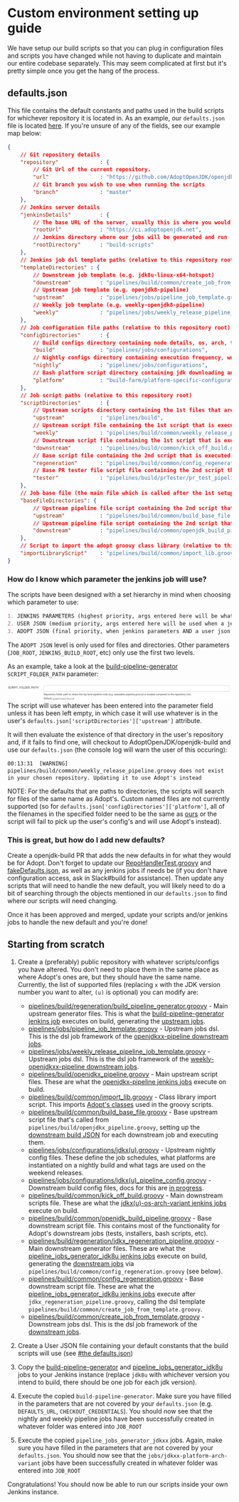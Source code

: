 # Custom environment setting up guide

We have setup our build scripts so that you can plug in configuration files and scripts you have changed while not having to duplicate and maintain our entire codebase separately. This may seem complicated at first but it's pretty simple once you get the hang of the process.

## defaults.json

This file contains the default constants and paths used in the build scripts for whichever repository it is located in. As an example, our `defaults.json` file is located [here](https://github.com/AdoptOpenJDK/openjdk-build/blob/master/pipelines/defaults.json). If you're unsure of any of the fields, see our example map below:

```json
{
    // Git repository details
    "repository"             : {
        // Git Url of the current repository.
        "url"                : "https://github.com/AdoptOpenJDK/openjdk-build.git",
        // Git branch you wish to use when running the scripts
        "branch"             : "master"
    },
    // Jenkins server details
    "jenkinsDetails"         : {
        // The base URL of the server, usually this is where you would end up if you opened your server from a webpage
        "rootUrl"            : "https://ci.adoptopenjdk.net",
        // Jenkins directory where our jobs will be generated and run
        "rootDirectory"      : "build-scripts"
    },
    // Jenkins job dsl template paths (relative to this repository root)
    "templateDirectories" : {
        // Downstream job template (e.g. jdk8u-linux-x64-hotspot)
        "downstream"         : "pipelines/build/common/create_job_from_template.groovy",
        // Upstream job template (e.g. openjdk8-pipeline)
        "upstream"           : "pipelines/jobs/pipeline_job_template.groovy",
        // Weekly job template (e.g. weekly-openjdk8-pipeline)
        "weekly"             : "pipelines/jobs/weekly_release_pipeline_job_template.groovy"
    },
    // Job configuration file paths (relative to this repository root)
    "configDirectories"      : {
        // Build configs directory containing node details, os, arch, testlists, etc
        "build"              : "pipelines/jobs/configurations",
        // Nightly configs directory containing execution frequency, weekly tags, platforms to build.
        "nightly"            : "pipelines/jobs/configurations",
        // Bash platform script directory containing jdk downloading and toolchain setups.
        "platform"           : "build-farm/platform-specific-configurations"
    },
    // Job script paths (relative to this repository root)
    "scriptDirectories"      : {
        // Upstream scripts directory containing the 1st files that are executed by the openjdkx-pipeline jobs.
        "upstream"           : "pipelines/build",
        // Upstream script file containing the 1st script that is executed by the weekly-openjdk8-pipeline jobs.
        "weekly"             : "pipelines/build/common/weekly_release_pipeline.groovy",
        // Downstream script file containing the 1st script that is executed by the jdkx-platform-arch-variant jobs.
        "downstream"         : "pipelines/build/common/kick_off_build.groovy",
        // Base script file containing the 2nd script that is executed by the pipeline_jobs_generator_jdkxx jobs
        "regeneration"       : "pipelines/build/common/config_regeneration.groovy",
        // Base PR tester file script file containing the 2nd script that is executed by the pipeline_jobs_generator_jdkxx jobs
        "tester"             : "pipelines/build/prTester/pr_test_pipeline.groovy"
    },
    // Job base file (the main file which is called after the 1st setup script file) paths (relative to this repository root)
    "baseFileDirectories": {
        // Upstream pipeline file script containing the 2nd script that is executed by the openjdkx-pipeline jobs
        "upstream"           : "pipelines/build/common/build_base_file.groovy",
        // Upstream pipeline file script containing the 2nd script that is executed by the jdkx-platform-arch-variant jobs
        "downstream"         : "pipelines/build/common/openjdk_build_pipeline.groovy"
    },
    // Script to import the adopt groovy class library (relative to this repository root)
    "importLibraryScript"    : "pipelines/build/common/import_lib.groovy"
}
```

### How do I know which parameter the jenkins job will use?

The scripts have been designed with a set hierarchy in mind when choosing which parameter to use:

```md
1. JENKINS PARAMETERS (highest priority, args entered here will be what the build scripts use over everything else)
2. USER JSON (medium priority, args entered here will be used when a jenkins parameter isn't entered)
3. ADOPT JSON (final priority, when jenkins parameters AND a user json arg can't be validated, the script will checkout to this repository and use our defaults json (linked above))
```

The `ADOPT JSON` level is only used for files and directories. Other parameters (`JOB_ROOT`, `JENKINS_BUILD_ROOT`, etc) only use the first two levels.

As an example, take a look at the [build-pipeline-generator](https://ci.adoptopenjdk.net/job/build-scripts/job/utils/job/build-pipeline-generator/) `SCRIPT_FOLDER_PATH` parameter:

![Image of the SCRIPT_FOLDER_PATH parameter in jenkins](images/scriptFolderParam.png)
The script will use whatever has been entered into the parameter field unless it has been left empty, in which case it will use whatever is in the user's `defaults.json['scriptDirectories']['upstream']` attribute.

It will then evaluate the existence of that directory in the user's repository and, if it fails to find one, will checkout to AdoptOpenJDK/openjdk-build and use our `defaults.json` (the console log will warn the user of this occuring):

```
00:13:31  [WARNING] pipelines/build/common/weekly_release_pipeline.groovy does not exist in your chosen repository. Updating it to use Adopt's instead
```

NOTE: For the defaults that are paths to directories, the scripts will search for files of the same name as Adopt's. Custom named files are not currently supported (so for `defaults.json['configDirectories']['platform']`, all of the filenames in the specified folder need to be the same as [ours](https://github.com/AdoptOpenJDK/openjdk-build/tree/master/build-farm/platform-specific-configurations) or the script will fail to pick up the user's config's and will use Adopt's instead).

### This is great, but how do I add new defaults?

Create a openjdk-build PR that adds the new defaults in for what they would be for Adopt. Don't forget to update our [RepoHandlerTest.groovy](https://github.com/AdoptOpenJDK/openjdk-build/blob/master/pipelines/src/test/groovy/RepoHandlerTest.groovy) and [fakeDefaults.json](https://github.com/AdoptOpenJDK/openjdk-build/blob/master/pipelines/src/test/groovy/fakeDefaults.json), as well as any jenkins jobs if needs be (if you don't have configuration access, ask in Slack#build for assistance). Then update any scripts that will need to handle the new default, you will likely need to do a bit of searching through the objects mentioned in our `defaults.json` to find where our scripts will need changing.

Once it has been approved and merged, update your scripts and/or jenkins jobs to handle the new default and you're done!

## Starting from scratch

1. Create a (preferably) public repository with whatever scripts/configs you have altered. You don't need to place them in the same place as where Adopt's ones are, but they should have the same name. Currently, the list of supported files (replacing `x` with the JDK version number you want to alter, `(u)` is optional) you can modify are:

    - [pipelines/build/regeneration/build_pipeline_generator.groovy](https://github.com/AdoptOpenJDK/openjdk-build/blob/master/pipelines/build/regeneration/build_pipeline_generator.groovy) - Main upstream generator files. This is what the [build-pipeline-generator jenkins job](https://ci.adoptopenjdk.net/job/build-scripts/job/utils/job/build-pipeline-generator/) executes on build, generating the [upstream jobs](https://ci.adoptopenjdk.net/job/build-scripts/).
    - [pipelines/jobs/pipeline_job_template.groovy](https://github.com/AdoptOpenJDK/openjdk-build/blob/master/pipelines/jobs/pipeline_job_template.groovy) - Upstream jobs dsl. This is the dsl job framework of the [openjdkxx-pipeline downstream jobs](https://ci.adoptopenjdk.net/job/build-scripts).
    - [pipelines/jobs/weekly_release_pipeline_job_template.groovy](https://github.com/AdoptOpenJDK/openjdk-build/blob/master/pipelines/jobs/weekly_release_pipeline_job_template.groovy) - Upstream jobs dsl. This is the dsl job framework of the [weekly-openjdkxx-pipeline downstream jobs](https://ci.adoptopenjdk.net/job/build-scripts).
    - [pipelines/build/openjdkx_pipeline.groovy](https://github.com/AdoptOpenJDK/openjdk-build/blob/master/pipelines/build/openjdk8_pipeline.groovy) - Main upstream script files. These are what the [openjdkx-pipeline jenkins jobs](https://ci.adoptopenjdk.net/job/build-scripts/job/openjdk8-pipeline/) execute on build.
    - [pipelines/build/common/import_lib.groovy](https://github.com/AdoptOpenJDK/openjdk-build/blob/master/pipelines/build/common/import_lib.groovy) - Class library import script. This imports [Adopt's classes](https://github.com/AdoptOpenJDK/openjdk-build/tree/master/pipelines/library/src) used in the groovy scripts.
    - [pipelines/build/common/build_base_file.groovy](https://github.com/AdoptOpenJDK/openjdk-build/blob/master/pipelines/build/common/build_base_file.groovy) - Base upstream script file that's called from `pipelines/build/openjdkx_pipeline.groovy`, setting up the [downstream build JSON](https://github.com/AdoptOpenJDK/openjdk-build/blob/master/pipelines/library/src/common/IndividualBuildConfig.groovy) for each downstream job and executing them.
    - [pipelines/jobs/configurations/jdkx(u).groovy](https://github.com/AdoptOpenJDK/openjdk-build/blob/master/pipelines/jobs/configurations/jdk8u.groovy) - Upstream nightly config files. These define the job schedules, what platforms are instantiated on a nightly build and what tags are used on the weekend releases.
    - [pipelines/jobs/configurations/jdkx(u)_pipeline_config.groovy](https://github.com/AdoptOpenJDK/openjdk-build/blob/master/pipelines/jobs/configurations/jdk8u_pipeline_config.groovy) - Downstream build config files, docs for this are [in progress](https://github.com/AdoptOpenJDK/openjdk-build/issues/2129).
    - [pipelines/build/common/kick_off_build.groovy](https://github.com/AdoptOpenJDK/openjdk-build/blob/master/pipelines/build/common/kick_off_build.groovy) - Main downstream scripts file. These are what the [jdkx(u)-os-arch-variant jenkins jobs](https://ci.adoptopenjdk.net/job/build-scripts/job/jobs/job/jdk8u/) execute on build.
    - [pipelines/build/common/openjdk_build_pipeline.groovy](https://github.com/AdoptOpenJDK/openjdk-build/blob/master/pipelines/build/common/openjdk_build_pipeline.groovy) - Base downstream script file. This contains most of the functionality for Adopt's downstream jobs (tests, installers, bash scripts, etc).
    - [pipelines/build/regeneration/jdkx_regeneration_pipeline.groovy](https://github.com/AdoptOpenJDK/openjdk-build/blob/master/pipelines/build/regeneration/jdk8_regeneration_pipeline.groovy) - Main downstream generator files. These are what the [pipeline_jobs_generator_jdk8u jenkins jobs](https://ci.adoptopenjdk.net/job/build-scripts/job/utils/job/pipeline_jobs_generator_jdk8u/) execute on build, generating the [downstream jobs](https://ci.adoptopenjdk.net/job/build-scripts/job/jobs/) via `pipelines/build/common/config_regeneration.groovy` (see below).
    - [pipelines/build/common/config_regeneration.groovy](https://github.com/AdoptOpenJDK/openjdk-build/blob/master/pipelines/build/common/config_regeneration.groovy) - Base downstream script file. These are what the [pipeline_jobs_generator_jdk8u jenkins jobs](https://ci.adoptopenjdk.net/job/build-scripts/job/utils/job/pipeline_jobs_generator_jdk8u/) execute after `jdkx_regeneration_pipeline.groovy`, calling the dsl template `pipelines/build/common/create_job_from_template.groovy`.
    - [pipelines/build/common/create_job_from_template.groovy](https://github.com/AdoptOpenJDK/openjdk-build/blob/master/pipelines/build/common/create_job_from_template.groovy) - Downstream jobs dsl. This is the dsl job framework of the [downstream jobs]((https://ci.adoptopenjdk.net/job/build-scripts/job/jobs/)).
2. Create a User JSON file containing your default constants that the build scripts will use (see [#the defaults.json](#defaults.json))
3. Copy the [build-pipeline-generator](https://ci.adoptopenjdk.net/job/build-scripts/job/utils/job/build-pipeline-generator/) and [pipeline_jobs_generator_jdk8u](https://ci.adoptopenjdk.net/job/build-scripts/job/utils/job/pipeline_jobs_generator_jdk8u/) jobs to your Jenkins instance (replace `jdk8u` with whichever version you intend to build, there should be one job for each jdk version).
4. Execute the copied `build-pipeline-generator`. Make sure you have filled in the parameters that are not covered by your `defaults.json` (e.g. `DEFAULTS_URL`, `CHECKOUT_CREDENTIALS`). You should now see that the nightly and weekly pipeline jobs have been successfully created in whatever folder was entered into `JOB_ROOT`
5. Execute the copied `pipeline_jobs_generator_jdkxx` jobs. Again, make sure you have filled in the parameters that are not covered by your `defaults.json`. You should now see that the `jobs/jdkxx-platform-arch-variant` jobs have been successfully created in whatever folder was entered into `JOB_ROOT`

Congratulations! You should now be able to run our scripts inside your own Jenkins instance.
